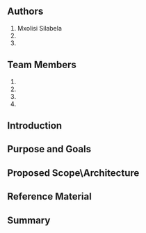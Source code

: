 ## Authors
1. Mxolisi Silabela
2.
3.

## Team Members
1. 
2.
3. 
4.

## Introduction




## Purpose and Goals



## Proposed Scope\Architecture


## Reference Material



## Summary